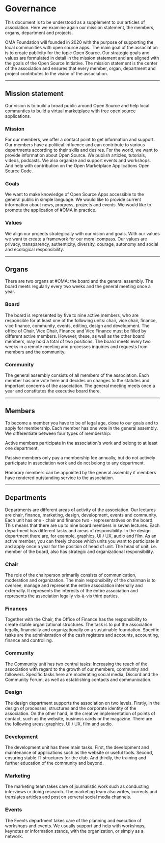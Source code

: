 # Governance

This document is to be understood as a supplement to our articles of association. Here we examine again our mission statement, the members, organs, department and projects.

OMA Foundation will founded in 2020 with the purpose of supporting the local communities with open source apps. The main goal of the association is to create publicity for the topic Open Source. Our strategic goals and values are formulated in detail in the mission statement and are aligned with the goals of the Open Source Initiative. The mission statement is the center of the association and ensures that every member, organ, department and project contributes to the vision of the association.

---

## Mission statement

Our vision is to build a broad public around Open Source and help local communties to build a virtual marketplace with free open source applications.

### Mission

For our members, we offer a contact point to get information and support. Our members have a political influence and can contribute to various departments according to their skills and desires.
For the world, we want to provide information about Open Source. We publish articles, tutorials, videos, podcasts. We also organize and support events and workshops. And help with contribution on the Open Marketplace Applications Open Source Code.

### Goals

We want to make knowledge of Open Source Apps accessible to the general public in simple language. We would like to provide current information about news, progress, projects and events. We would like to promote the application of #OMA in practice.

### Values

We align our projects strategically with our vision and goals. With our values we want to create a framework for our moral compass.
Our values are privacy, transparency, authenticity, diversity, courage, autonomy and social and ecological responsibility.

---

## Organs

There are two organs at #OMA: the board and the general assembly. The board meets regularly every two weeks and the general meeting once a year.

### Board

The board is represented by five to nine active members, who are responsible for at least one of the following units: chair, vice chair, finance, vice finance, community, events, editing, design and development. The office of Chair, Vice Chair, Finance and Vice Finance must be filled by different active members. However, these, as well as the other board members, may hold a total of two positions. The board meets every two weeks in a remote meeting and processes inquiries and requests from members and the community.

### Community

The general assembly consists of all members of the association. Each member has one vote here and decides on changes to the statutes and important concerns of the association. The general meeting meets once a year and constitutes the executive board there.

---

## Members

To become a member you have to be of legal age, close to our goals and to apply for membership. Each member has one vote in the general assembly. We differentiate between four types of membership:

Active members participate in the association's work and belong to at least one department.

Passive members only pay a membership fee annually, but do not actively participate in association work and do not belong to any department.

Honorary members can be appointed by the general assembly if members have rendered outstanding service to the association.

---

## Departments

Departments are different areas of activity of the association. Our lectures are chair, finance, marketing, design, development, events and community. Each unit has one - chair and finance two - representatives on the board. This means that there are up to nine board members in seven lectures. Each department has different tasks and areas of responsibility. In the design department there are, for example, graphics, UI / UX, audio and film. As an active member, you can freely choose which units you want to participate in and apply once a year for the position of head of unit. The head of unit, i.e. member of the board, also has strategic and organizational responsibility.

### Chair

The role of the chairperson primarily consists of communication, moderation and organization. The main responsibility of the chairman is to oversee, manage and represent the entire association internally and externally. It represents the interests of the entire association and represents the association legally vis-à-vis third parties.

### Finances

Together with the Chair, the Office of Finance has the responsibility to create stable organizational structures. The task is to put the association legally, financially and organizationally on a sustainable foundation. Specific tasks are the administration of the cash registers and accounts, accounting, finance and controlling.

### Community

The Community unit has two central tasks: Increasing the reach of the association with regard to the growth of our members, community and followers. Specific tasks here are moderating social media, Discord and the Community Forum, as well as establishing contacts and communication.

### Design

The design department supports the association on two levels. Firstly, in the design of processes, structures and the corporate identity of the association. On the other hand, in the creative implementation of points of contact, such as the website, business cards or the magazine. There are the following areas: graphics, UI / UX, film and audio.

### Development

The development unit has three main tasks. First, the development and maintenance of applications such as the website or useful tools. Second, ensuring stable IT structures for the club. And thirdly, the training and further education of the community and beyond.

### Marketing

The marketing team takes care of journalistic work such as conducting interviews or doing research. The marketing team also writes, corrects and translates articles and post on serveral social media channels.

### Events

The Events department takes care of the planning and execution of workshops and events. We usually support and help with workshops, keynotes or information stands, with the organization, or simply as a network.
